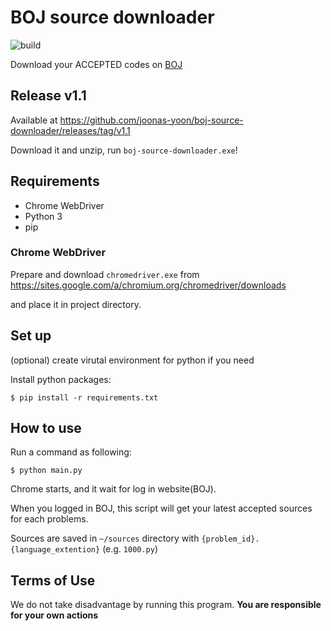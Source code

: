 # BOJ source downloader

![build](https://github.com/joonas-yoon/boj-source-saver/workflows/Build/badge.svg)

Download your ACCEPTED codes on [BOJ](https://www.acmicpc.net)

## Release v1.1

Available at https://github.com/joonas-yoon/boj-source-downloader/releases/tag/v1.1

Download it and unzip, run `boj-source-downloader.exe`!

## Requirements

- Chrome WebDriver
- Python 3
- pip

### Chrome WebDriver

Prepare and download `chromedriver.exe` from https://sites.google.com/a/chromium.org/chromedriver/downloads

and place it in project directory.

## Set up

(optional) create virutal environment for python if you need

Install python packages:
```
$ pip install -r requirements.txt
```

## How to use

Run a command as following:
```
$ python main.py
```

Chrome starts, and it wait for log in website(BOJ).

When you logged in BOJ, this script will get your latest accepted sources for each problems.

Sources are saved in `~/sources` directory with `{problem_id}.{language_extention}`  (e.g. `1000.py`)


## Terms of Use

We do not take disadvantage by running this program. **You are responsible for your own actions**
